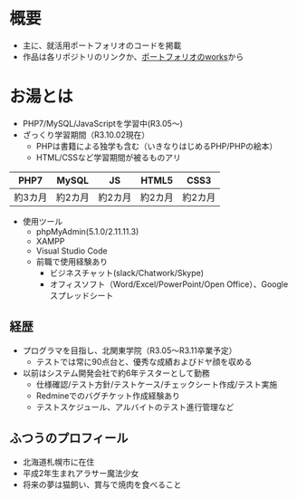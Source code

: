 # 概要
- 主に、就活用ポートフォリオのコードを掲載
- 作品は各リポジトリのリンクか、[ポートフォリオのworks](http://crimsonscar.html.xdomain.jp/#works)から
# お湯とは
- PHP7/MySQL/JavaScriptを学習中(R3.05～)
- ざっくり学習期間（R3.10.02現在）
  - PHPは書籍による独学も含む（いきなりはじめるPHP/PHPの絵本）
  - HTML/CSSなど学習期間が被るものアリ
  
| PHP7 | MySQL | JS | HTML5 | CSS3 |
|:---:|:---:|:---:|:---:|:---:|
| 約3カ月 | 約2カ月 | 約2カ月 | 約2カ月 | 約2カ月 |

- 使用ツール
   - phpMyAdmin(5.1.0/2.11.11.3)
   - XAMPP
   - Visual Studio Code
   - 前職で使用経験あり
        - ビジネスチャット(slack/Chatwork/Skype)
        - オフィスソフト（Word/Excel/PowerPoint/Open Office）、Googleスプレッドシート
## 経歴
- プログラマを目指し、北関東学院（R3.05～R3.11卒業予定）
   - テストでは常に90点台と、優秀な成績およびドヤ顔を収める
- 以前はシステム開発会社で約6年テスターとして勤務
   - 仕様確認/テスト方針/テストケース/チェックシート作成/テスト実施
   - Redmineでのバグチケット作成経験あり
   - テストスケジュール、アルバイトのテスト進行管理など
## ふつうのプロフィール
- 北海道札幌市に在住
- 平成2年生まれアラサー魔法少女
- 将来の夢は猫飼い、賞与で焼肉を食べること
